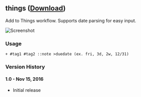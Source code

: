 ## things ([Download](https://raw.github.com/jmjeong/alfred-extension/master/things/AddtoThings.alfredworkflow))

Add to Things workflow. Supports date parsing for easy input.

![Screenshot](https://raw.github.com/jmjeong/alfred-extension/master/date/screenshot.png)

###  Usage

```
+ #tag1 #tag2 ::note >duedate (ex. fri, 3d, 2w, 12/31)
```

### Version History 

#### 1.0 - Nov 15, 2016

- Initial release
